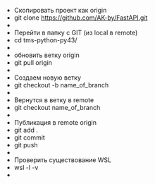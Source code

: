 * Скопировать проект как origin
* git clone https://github.com/AK-by/FastAPI.git
* 
* Перейти в папку с GIT (из local в remote)
* cd tms-python-py43/
* 
* обновить ветку origin
* git pull origin
* 
* Создаем новую ветку 
* git checkout -b name_of_branch
* 
* Вернутся в ветку в remote
* git checkout name_of_branch
* 
* Публикация в remote origin
* git add .
* git commit
* git push
* 
* Проверить существование WSL
* wsl -l -v
*
